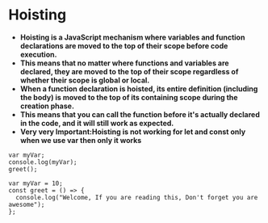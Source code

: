 # Hoisting
- **Hoisting is a JavaScript mechanism where variables and function declarations are moved to the top of their scope before code execution.**
- **This means that no matter where functions and variables are declared, they are moved to the top of their scope regardless of whether their scope is global or local.**
- **When a function declaration is hoisted, its entire definition (including the body) is moved to the top of its containing scope during the creation phase.**
- **This means that you can call the function before it's actually declared in the code, and it will still work as expected.**
- **Very very Important:Hoisting is not working for let and const only when we use var then only it works**
```
var myVar;
console.log(myVar);
greet();

var myVar = 10;
const greet = () => {
  console.log("Welcome, If you are reading this, Don't forget you are awesome");
};
```

